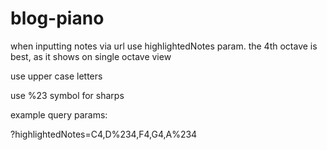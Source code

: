 # blog-piano

when inputting notes via url use highlightedNotes param. 
the 4th octave is best, as it shows on single octave view

use upper case letters

use %23 symbol for sharps

example query params:

?highlightedNotes=C4,D%234,F4,G4,A%234